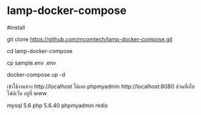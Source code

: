 # lamp-docker-compose

#install

git clone https://github.com/mcomtech/lamp-docker-compose.git

cd lamp-docker-compose

cp sample.env .env

docker-compose up -d

เข้าใช้งานทาง http://localhost ได้เลย
phpmyadmin http://localhost:8080
ส่วนที่เก็บไฟล์เว็บ อยู่ที่ www 

mysql 5.6
php 5.6.40
phpmyadmin 
redis 
